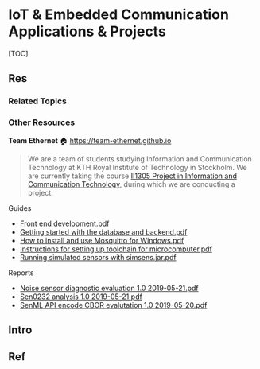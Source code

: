 # IoT & Embedded Communication Applications & Projects

[TOC]



## Res
### Related Topics


### Other Resources
**Team Ethernet**
🏠 https://team-ethernet.github.io

> We are a team of students studying Information and Communication Technology at KTH Royal Institute of Technology in Stockholm. We are currently taking the course [II1305 Project in Information and Communication Technology](https://www.kth.se/student/kurser/kurs/II1305), during which we are conducting a project.

Guides
- [Front end development.pdf](https://team-ethernet.github.io/guides/Front%20end%20development.pdf)
- [Getting started with the database and backend.pdf](https://team-ethernet.github.io/guides/Getting%20started%20with%20the%20database%20and%20backend.pdf)
- [How to install and use Mosquitto for Windows.pdf](https://team-ethernet.github.io/guides/How%20to%20install%20and%20use%20Mosquitto%20for%20Windows.pdf)
- [Instructions for setting up toolchain for microcomputer.pdf](https://team-ethernet.github.io/guides/Instructions%20for%20setting%20up%20toolchain%20for%20microcomputer.pdf)
- [Running simulated sensors with simsens.jar.pdf](https://team-ethernet.github.io/guides/Running%20simulated%20sensors%20with%20simsens.jar.pdf)

Reports
- [Noise sensor diagnostic evaluation 1.0 2019-05-21.pdf](https://team-ethernet.github.io/reports/Noise%20sensor%20diagnostic%20evaluation%201.0%202019-05-21.pdf)
- [Sen0232 analysis 1.0 2019-05-21.pdf](https://team-ethernet.github.io/reports/Sen0232%20analysis%201.0%202019-05-21.pdf)
- [SenML API encode CBOR evalutation 1.0 2019-05-20.pdf](https://team-ethernet.github.io/reports/SenML%20API%20encode%20CBOR%20evalutation%201.0%202019-05-20.pdf)



## Intro


## Ref

